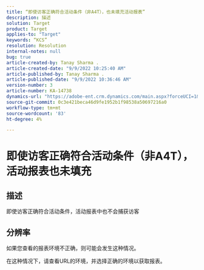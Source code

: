 ```yaml
---
title: “即使访客正确符合活动条件（非A4T），也未填充活动报表”
description: 描述
solution: Target
product: Target
applies-to: "Target"
keywords: “KCS”
resolution: Resolution
internal-notes: null
bug: true
article-created-by: Tanay Sharma .
article-created-date: "9/9/2022 10:25:40 AM"
article-published-by: Tanay Sharma .
article-published-date: "9/9/2022 10:36:46 AM"
version-number: 3
article-number: KA-14738
dynamics-url: "https://adobe-ent.crm.dynamics.com/main.aspx?forceUCI=1&pagetype=entityrecord&etn=knowledgearticle&id=20c1b4bc-2930-ed11-9db1-002248086735"
source-git-commit: 0c3e421beca46d9fe1952b1f98538a50697216a0
workflow-type: tm+mt
source-wordcount: '83'
ht-degree: 4%

---
```


# 即使访客正确符合活动条件（非A4T），活动报表也未填充

## 描述


即使访客正确符合活动条件，活动报表中也不会捕获访客


## 分辨率


如果您查看的报表环境不正确，则可能会发生这种情况。



在这种情况下，请查看URL的环境，并选择正确的环境以获取报表。
